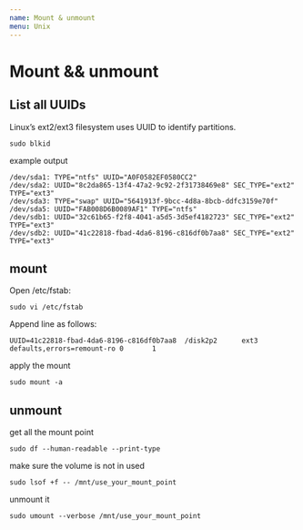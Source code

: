 ```yaml
---
name: Mount & unmount
menu: Unix
---
```


# Mount && unmount

## List all UUIDs

Linux’s ext2/ext3 filesystem uses UUID to identify partitions.

```shell script
sudo blkid
```

example output

```
/dev/sda1: TYPE="ntfs" UUID="A0F0582EF0580CC2" 
/dev/sda2: UUID="8c2da865-13f4-47a2-9c92-2f31738469e8" SEC_TYPE="ext2" TYPE="ext3" 
/dev/sda3: TYPE="swap" UUID="5641913f-9bcc-4d8a-8bcb-ddfc3159e70f" 
/dev/sda5: UUID="FAB008D6B0089AF1" TYPE="ntfs" 
/dev/sdb1: UUID="32c61b65-f2f8-4041-a5d5-3d5ef4182723" SEC_TYPE="ext2" TYPE="ext3" 
/dev/sdb2: UUID="41c22818-fbad-4da6-8196-c816df0b7aa8" SEC_TYPE="ext2" TYPE="ext3" 
```
## mount 

Open /etc/fstab:

```shell script
sudo vi /etc/fstab
```

Append line as follows:

```
UUID=41c22818-fbad-4da6-8196-c816df0b7aa8  /disk2p2      ext3    defaults,errors=remount-ro 0       1
```

apply the mount
```shell script
sudo mount -a
```

## unmount 

get all the mount point 

```shell script
sudo df --human-readable --print-type
```

make sure the volume is not in used

```shell script
sudo lsof +f -- /mnt/use_your_mount_point
```

unmount it 

```shell script
sudo umount --verbose /mnt/use_your_mount_point
```

